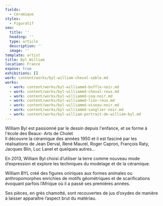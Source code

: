 ```yaml
---
fields:
  - Céramique
styles:
  - Figuratif
seo:
  title: ''
  heading: ''
  type: article
  description: ''
  image: ''
template: artist
title: Byl William
location: France
expose: true
exhibitions: []
work: content/works/byl-william-cheval-sable.md
works:
  - work: content/works/byl-williammd-buffle-noir.md
  - work: content/works/byl-williammd-cheval-roux.md
  - work: content/works/byl-williammd-coq-noir.md
  - work: content/works/byl-williammd-lion-roux.md
  - work: content/works/byl-williammd-oiseau-noir.md
  - work: content/works/byl-williammd-sanglier-noir.md
  - work: content/works/byl-william-portrait-de-william-byl.md
---
```


William Byl est passionné par le dessin depuis l'enfance, et se forme à l'école des Beaux- Arts de Cholet\
Il découvre la céramique des années 1950 et il est fasciné par les réalisations de Jean Derval, René Maurel, Roger Capron, François Raty, Jacques Blin, Luc Lanel et quelques autres...

En 2013, William Byl choisi d’utiliser la terre comme nouveau mode d’expression et explore les techniques du modelage et de la céramique.

William BYL créé des figures oniriques aux formes animales ou anthropomorphes enrichies de motifs géométriques et de scarifications évoquant parfois l’Afrique où il a passé ses premières années.

Ses pièces, en grès chamotté, sont recouvertes de jus d’oxydes de manière à laisser apparaître l’aspect brut du matériau.

